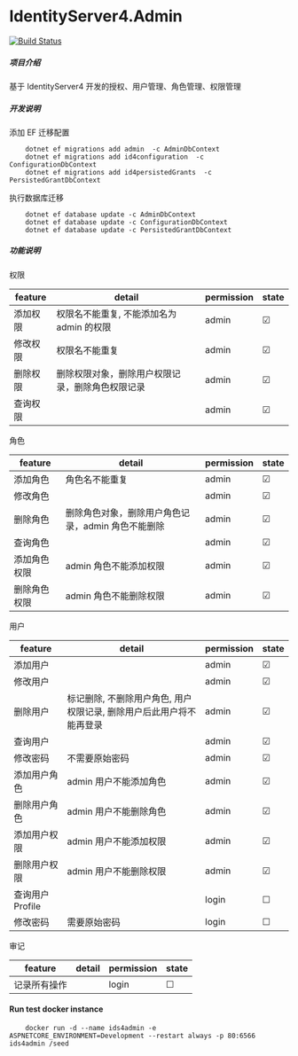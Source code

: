 # IdentityServer4.Admin

[![Build Status](https://dev.azure.com/zlzforever/IdentityServer4.Admin/_apis/build/status/zlzforever.IdentityServer4.Admin)](https://dev.azure.com/zlzforever/IdentityServer4.Admin/_build/latest?definitionId=1)

##### 项目介绍

基于 IdentityServer4 开发的授权、用户管理、角色管理、权限管理

##### 开发说明

添加 EF 迁移配置

        dotnet ef migrations add admin  -c AdminDbContext 
        dotnet ef migrations add id4configuration  -c ConfigurationDbContext
        dotnet ef migrations add id4persistedGrants  -c PersistedGrantDbContext 
        
执行数据库迁移

        dotnet ef database update -c AdminDbContext
        dotnet ef database update -c ConfigurationDbContext
        dotnet ef database update -c PersistedGrantDbContext                                

##### 功能说明

权限

| feature | detail  | permission |   state |
|----|----|----|----|
| 添加权限        | 权限名不能重复, 不能添加名为 admin 的权限  | admin |   ☑    |
| 修改权限 |    权限名不能重复       | admin |   ☑    |
| 删除权限 |  删除权限对象，删除用户权限记录，删除角色权限记录         | admin |   ☑   |
| 查询权限    |           |   admin  |  ☑   |

角色 

| feature | detail  | permission |   state |
|----|----|----|----|
| 添加角色    |  角色名不能重复  | admin |   ☑    |
| 修改角色 |          | admin |   ☑    |
| 删除角色 |  删除角色对象，删除用户角色记录，admin 角色不能删除          | admin |   ☑   |
| 查询角色    |           |   admin  |  ☑   |
| 添加角色权限    |   admin 角色不能添加权限        |   admin  |  ☑   |
| 删除角色权限    |  admin 角色不能删除权限    |   admin  |  ☑   |

用户 

| feature | detail  | permission |   state |
|----|----|----|----|
| 添加用户        |  | admin |   ☑    |
| 修改用户 |           | admin |   ☑    |
| 删除用户 |   标记删除, 不删除用户角色, 用户权限记录, 删除用户后此用户将不能再登录        | admin |   ☑   |
| 查询用户    |           |   admin  |  ☑   |
| 修改密码    |  不需要原始密码         |   admin  |  ☑   |
| 添加用户角色    |   admin 用户不能添加角色        |   admin  |  ☑   |
| 删除用户角色    |   admin 用户不能删除角色        |   admin  |  ☑   |  
| 添加用户权限    |  admin 用户不能添加权限         |   admin  |  ☑   |
| 删除用户权限    |  admin 用户不能删除权限         |   admin  |  ☑   |    
| 查询用户 Profile    |           |   login  |  ☐    |  
| 修改密码    |   需要原始密码        |   login  |  ☐  |

审记

| feature | detail  | permission |   state |
|----|----|----|----|
| 记录所有操作        |  | login |   ☐   |

#### Run test docker instance

        docker run -d --name ids4admin -e ASPNETCORE_ENVIRONMENT=Development --restart always -p 80:6566 ids4admin /seed